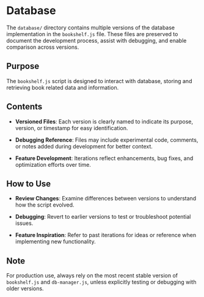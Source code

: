 # Database

The `database/` directory contains multiple versions of the database implementation in the `bookshelf.js` file. These files are preserved to document the development process, assist with debugging, and enable comparison across versions.

## Purpose

The `bookshelf.js` script is designed to interact with database, storing and retrieving book related data and information.

## Contents

- **Versioned Files**: Each version is clearly named to indicate its purpose, version, or timestamp for easy identification.

- **Debugging Reference**: Files may include experimental code, comments, or notes added during development for better context.

- **Feature Development**: Iterations reflect enhancements, bug fixes, and optimization efforts over time.

## How to Use

- **Review Changes**: Examine differences between versions to understand how the script evolved.

- **Debugging**: Revert to earlier versions to test or troubleshoot potential issues.

- **Feature Inspiration**: Refer to past iterations for ideas or reference when implementing new functionality.

## Note

For production use, always rely on the most recent stable version of `bookshelf.js` and `db-manager.js`, unless explicitly testing or debugging with older versions.
